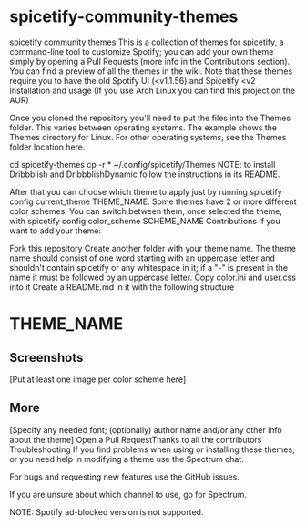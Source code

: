 # spicetify-community-themes
spicetify community themes
This is a collection of themes for spicetify, a command-line tool to customize Spotify; you can add your own theme simply by opening a Pull Requests (more info in the Contributions section).
You can find a preview of all the themes in the wiki.
Note that these themes require you to have the old Spotify UI (<v1.1.56) and Spicetify <v2
Installation and usage
(If you use Arch Linux you can find this project on the AUR)

Once you cloned the repository you'll need to put the files into the Themes folder. This varies between operating systems. The example shows the Themes directory for Linux. For other operating systems, see the Themes folder location here.

cd spicetify-themes
cp -r * ~/.config/spicetify/Themes
NOTE: to install Dribbblish and DribbblishDynamic follow the instructions in its README.

After that you can choose which theme to apply just by running spicetify config current_theme THEME_NAME. Some themes have 2 or more different color schemes. You can switch between them, once selected the theme, with spicetify config color_scheme SCHEME_NAME
Contributions
If you want to add your theme:

Fork this repository
Create another folder with your theme name. The theme name should consist of one word starting with an uppercase letter and shouldn't contain spicetify or any whitespace in it; if a "-" is present in the name it must be followed by an uppercase letter.
Copy color.ini and user.css into it
Create a README.md in it with the following structure
# THEME_NAME

## Screenshots

[Put at least one image per color scheme here]

## More

[Specify any needed font; (optionally) author name and/or any other info about the theme]
Open a Pull RequestThanks to all the contributors
Troubleshooting
If you find problems when using or installing these themes, or you need help in modifying a theme use the Spectrum chat.

For bugs and requesting new features use the GitHub issues.

If you are unsure about which channel to use, go for Spectrum.

NOTE: Spotify ad-blocked version is not supported.
